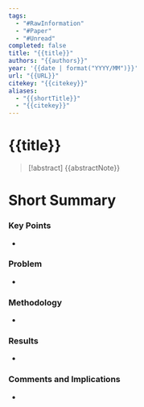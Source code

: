 ```yaml
---
tags:
  - "#RawInformation"
  - "#Paper"
  - "#Unread"
completed: false
title: "{{title}}"
authors: "{{authors}}"
year: '{{date | format("YYYY/MM")}}'
url: "{{URL}}"
citekey: "{{citekey}}"
aliases:
  - "{{shortTitle}}"
  - "{{citekey}}"
---
```

# {{title}}

> [!abstract]
> {{abstractNote}}

# Short Summary

### Key Points

- 

### Problem

- 

### Methodology

- 

### Results

 - 

### Comments and Implications

- 
